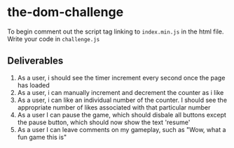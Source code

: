 # the-dom-challenge
To begin comment out the script tag linking to `index.min.js` in the html file.
Write your code in `challenge.js`

## Deliverables

1. As a user, i should see the timer increment every second once the page has loaded
2. As a user, i can manually increment and decrement the counter as i like
3. As a user, i can like an individual number of the counter. I should see the appropriate number of likes associated with that particular number
4. As a user I can pause the game, which should disbale all buttons except the pause button, which should now show the text 'resume'
5. As a user I can leave comments on my gameplay, such as "Wow, what a fun game this is"
